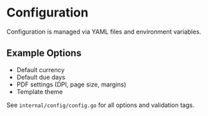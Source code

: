 # Configuration

Configuration is managed via YAML files and environment variables.

## Example Options

- Default currency
- Default due days
- PDF settings (DPI, page size, margins)
- Template theme

See `internal/config/config.go` for all options and validation tags.
